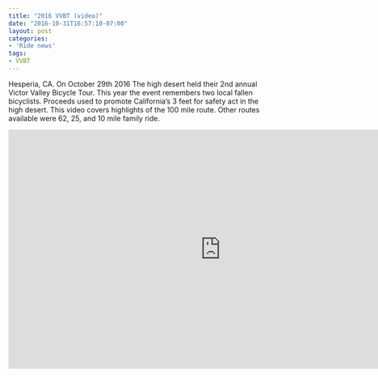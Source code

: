 ```yaml
---
title: "2016 VVBT (video)"
date: "2016-10-31T16:57:10-07:00"
layout: post
categories:
- 'Ride news'
tags:
- VVBT
---
```


Hesperia, CA. On October 29th 2016 The high desert held their 2nd annual Victor Valley Bicycle Tour. This year the event remembers two local fallen bicyclists. Proceeds used to promote California’s 3 feet for safety act in the high desert. This video covers highlights of the 100 mile route. Other routes available were 62, 25, and 10 mile family ride.

<iframe allow="accelerometer; autoplay; encrypted-media; gyroscope; picture-in-picture" allowfullscreen="" frameborder="0" height="473" loading="lazy" src="https://www.youtube.com/embed/N7ENPfSI_Ys?feature=oembed" title="Victor Valley Bicycle Tour 2016" width="840"></iframe>
